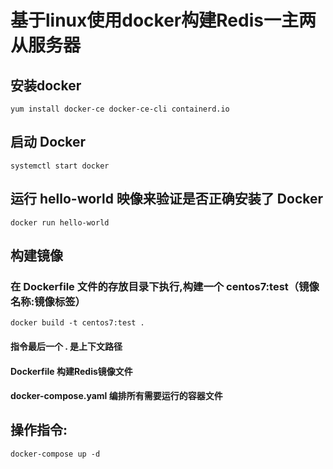 # 基于linux使用docker构建Redis一主两从服务器


## 安装docker
```
yum install docker-ce docker-ce-cli containerd.io
```

## 启动 Docker
```
systemctl start docker
```
## 运行 hello-world 映像来验证是否正确安装了 Docker
```
docker run hello-world
```

## 构建镜像

### 在 Dockerfile 文件的存放目录下执行,构建一个 centos7:test（镜像名称:镜像标签）
```
docker build -t centos7:test .
```
#### 指令最后一个 . 是上下文路径
#### Dockerfile              构建Redis镜像文件
#### docker-compose.yaml     编排所有需要运行的容器文件

## 操作指令:
```
docker-compose up -d 
```
